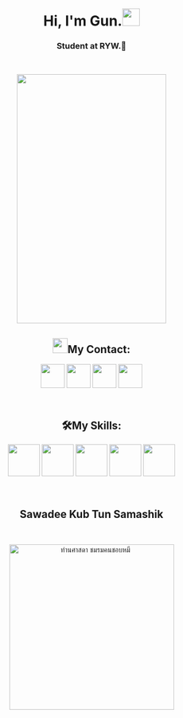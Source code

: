 <h1 align = "center"> Hi, I'm Gun.<img src="https://media.giphy.com/media/hvRJCLFzcasrR4ia7z/giphy.gif" width="35"></h1>
<h3 align="center">Student at RYW.🌟</h3> <br>

<p align = "center">
<img width="300" height="500" src="https://github.com/tony007x/picture/blob/main/S__3579927.jpg" /> </p>


<h2 align="center"><img src="https://media.giphy.com/media/iY8CRBdQXODJSCERIr/giphy.gif" width="30px">My Contact: </h2>
<p align="center">
  <a href="https://www.facebook.com/gunaekanan/" target="blank"><img align="center"
      src="https://raw.githubusercontent.com/rahuldkjain/github-profile-readme-generator/master/src/images/icons/Social/facebook.svg"
      style="height: 3rem" /></a>
  <a href="https://www.instagram.com/_gunnotgun/" target="blank"><img align="center"
      src="https://raw.githubusercontent.com/rahuldkjain/github-profile-readme-generator/master/src/images/icons/Social/instagram.svg"
      style="height: 3rem"/></a>
  <a href="https://www.youtube.com/c/MistBanez" target="blank"><img align="center"
      src="https://raw.githubusercontent.com/rahuldkjain/github-profile-readme-generator/master/src/images/icons/Social/youtube.svg"
      style="height: 3rem"/></a>
 <a href="https://twitter.com/_gunnotgun" target="blank"><img align="center"
      src="https://raw.githubusercontent.com/rahuldkjain/github-profile-readme-generator/master/src/images/icons/Social/twitter.svg"
      style="height: 3rem"/></a>
</p>
<br>

<h2 align="center">🛠️My Skills:</h2>
<p align="center">
 <img src="https://cdn.jsdelivr.net/gh/devicons/devicon/icons/python/python-original.svg"  style="height: 4rem"/>
 <img src="https://cdn.jsdelivr.net/gh/devicons/devicon/icons/cplusplus/cplusplus-original.svg"  style="height: 4rem"/>
<img src="https://cdn.jsdelivr.net/gh/devicons/devicon/icons/html5/html5-original-wordmark.svg" style="height: 4rem"/>
<img src="https://cdn.jsdelivr.net/gh/devicons/devicon/icons/css3/css3-original-wordmark.svg" style="height: 4rem"/>
<img src="https://cdn.jsdelivr.net/gh/devicons/devicon/icons/javascript/javascript-plain.svg" style="height: 4rem"/>
</p>
<br>

<h2 align="center">Sawadee Kub Tun Samashik</h2> <br>
<p align = "center">
 <img src="https://i.pinimg.com/474x/d8/ac/3a/d8ac3ad182334ba859ceb9f70f3a64fd.jpg" jsaction="load:XAeZkd;" jsname="HiaYvf" class="n3VNCb" alt="ท่านศาสดา ชมรมคนชอบหมี" data-noaft="1" style="width: 331px; height: 332px; margin: 0px;"></p>
